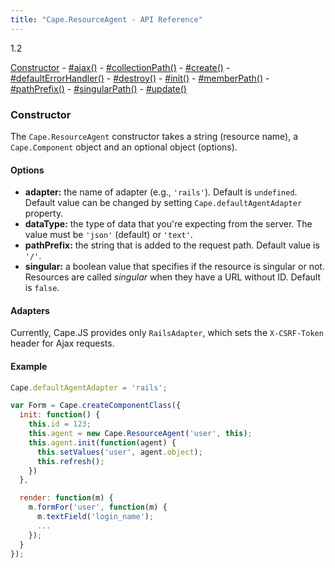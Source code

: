 ```yaml
---
title: "Cape.ResourceAgent - API Reference"
---
```


<span class="badge alert-info">1.2</span>

[Constructor](#constructor) -
[#ajax()](#ajax) -
[#collectionPath()](#collection-path) -
[#create()](#create) -
[#defaultErrorHandler()](#default-error-hander) -
[#destroy()](#destroy) -
[#init()](#init) -
[#memberPath()](#member-path) -
[#pathPrefix()](#path-prefix) -
[#singularPath()](#singular-path) -
[#update()](#update)

<a class="anchor" id="constructor"></a>
### Constructor

The `Cape.ResourceAgent` constructor takes a string (resource name),
a `Cape.Component` object and an optional object (options).

#### Options

* **adapter:** the name of adapter (e.g., `'rails'`). Default is `undefined`.
  Default value can be changed by setting `Cape.defaultAgentAdapter` property.
* **dataType:** the type of data that you're expecting from the server.
  The value must be `'json'` (default) or `'text'`.
* **pathPrefix:** the string that is added to the request path.
  Default value is `'/'`.
* **singular:** a boolean value that specifies if the resource is singular or not.
  Resources are called _singular_ when they have a URL without ID. Default is `false`.

#### Adapters

Currently, Cape.JS provides only `RailsAdapter`, which sets the `X-CSRF-Token` header
for Ajax requests.

#### Example

```javascript
Cape.defaultAgentAdapter = 'rails';

var Form = Cape.createComponentClass({
  init: function() {
    this.id = 123;
    this.agent = new Cape.ResourceAgent('user', this);
    this.agent.init(function(agent) {
      this.setValues('user', agent.object);
      this.refresh();
    })
  },

  render: function(m) {
    m.formFor('user', function(m) {
      m.textField('login_name');
      ...
    });
  }
});
```
